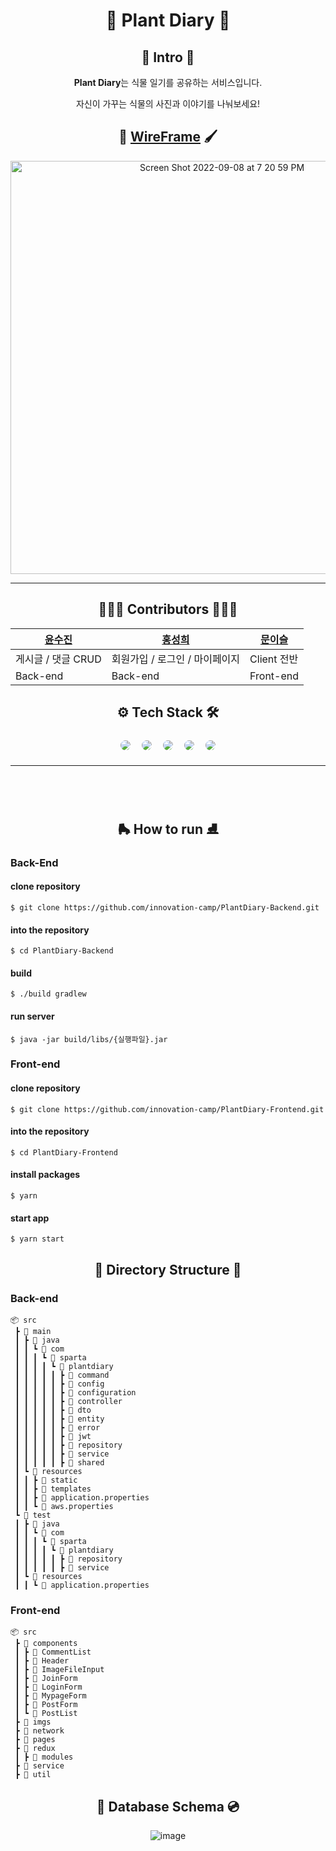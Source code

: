 
<div align="center">

# 🌱 Plant Diary 🌱

## 👋 Intro 🤟

<b>Plant Diary</b>는 식물 일기를 공유하는 서비스입니다.

자신이 가꾸는 식물의 사진과 이야기를 나눠보세요!

## 🎨 [WireFrame](https://www.figma.com/file/v0hO2KISARZllANfzOHyL7/Plant-Diary?node-id=0%3A1) 🖌

<img width="661" alt="Screen Shot 2022-09-08 at 7 20 59 PM" src="https://user-images.githubusercontent.com/60090391/189098421-1d6fc6a7-eccc-4c9c-905d-c7e9c4c805ea.png">

---

## 👩🏻‍💻 Contributors 🧑🏻‍💻


| [윤수진](https://github.com/blingblin-g) | [홍성희](https://github.com/sungheeHong) | [문이슬](https://github.com/Leeseul-Moon) |
|---------------------------------------|---------------------------------------| --- |
| 게시글 / 댓글 CRUD                         | 회원가입 / 로그인 / 마이페이지                    | Client 전반 |
| Back-end                              | Back-end                              | Front-end |

## ⚙️ Tech Stack 🛠
<img style="margin:5px; border: 2px solid white; border-radius: 20px" src="https://img.shields.io/badge/Java-green?style=flat-square&logo=java&logoColor=white"/>
<img style="margin:5px; border: 2px solid white; border-radius: 20px" src="https://img.shields.io/badge/Spring-green?style=flat-square&logo=Spring&logoColor=white"/>
<img style="margin:5px; border: 2px solid white; border-radius: 20px" src="https://img.shields.io/badge/React-blue?style=flat-square&logo=React&logoColor=white"/>
<img style="margin:5px; border: 2px solid white; border-radius: 20px" src="https://img.shields.io/badge/Redux-purple?style=flat-square&logo=Redux&logoColor=white"/>
<img style="margin:5px; border: 2px solid white; border-radius: 20px" src="https://img.shields.io/badge/AWS-232f3e?style=flat-square&logo=amazon&logoColor=white"/>

---

<br /><br />

## 🛼 How to run ⛸

</div>

### Back-End

#### clone repository
```shell
$ git clone https://github.com/innovation-camp/PlantDiary-Backend.git
```

#### into the repository
```shell
$ cd PlantDiary-Backend
```

#### build
```shell
$ ./build gradlew
```

#### run server
```shell
$ java -jar build/libs/{실행파일}.jar
```

### Front-end

#### clone repository
```shell
$ git clone https://github.com/innovation-camp/PlantDiary-Frontend.git
```

#### into the repository
```shell
$ cd PlantDiary-Frontend
```

#### install packages
```shell
$ yarn
```

#### start app
```shell
$ yarn start
```

<div align="center">

## 📁 Directory Structure 📂

</div>

### Back-end


```shell
📦 src
 ┣ 📂 main
 ┃ ┣ 📂 java
 ┃ ┃ ┗ 📂 com
 ┃ ┃ ┃ ┗ 📂 sparta
 ┃ ┃ ┃ ┃ ┗ 📂 plantdiary
 ┃ ┃ ┃ ┃ ┃ ┣ 📂 command
 ┃ ┃ ┃ ┃ ┃ ┣ 📂 config
 ┃ ┃ ┃ ┃ ┃ ┣ 📂 configuration
 ┃ ┃ ┃ ┃ ┃ ┣ 📂 controller
 ┃ ┃ ┃ ┃ ┃ ┣ 📂 dto
 ┃ ┃ ┃ ┃ ┃ ┣ 📂 entity
 ┃ ┃ ┃ ┃ ┃ ┣ 📂 error
 ┃ ┃ ┃ ┃ ┃ ┣ 📂 jwt
 ┃ ┃ ┃ ┃ ┃ ┣ 📂 repository
 ┃ ┃ ┃ ┃ ┃ ┣ 📂 service
 ┃ ┃ ┃ ┃ ┃ ┣ 📂 shared
 ┃ ┗ 📂 resources
 ┃ ┃ ┣ 📂 static
 ┃ ┃ ┣ 📂 templates
 ┃ ┃ ┣ 📜 application.properties
 ┃ ┃ ┗ 📜 aws.properties
 ┗ 📂 test
 ┃ ┣ 📂 java
 ┃ ┃ ┗ 📂 com
 ┃ ┃ ┃ ┗ 📂 sparta
 ┃ ┃ ┃ ┃ ┗ 📂 plantdiary
 ┃ ┃ ┃ ┃ ┃ ┣ 📂 repository
 ┃ ┃ ┃ ┃ ┃ ┣ 📂 service
 ┃ ┗ 📂 resources
 ┃ ┃ ┗ 📜 application.properties
```

### Front-end

```shell
📦 src
 ┣ 📂 components
 ┃ ┣ 📂 CommentList
 ┃ ┣ 📂 Header
 ┃ ┣ 📂 ImageFileInput
 ┃ ┣ 📂 JoinForm
 ┃ ┣ 📂 LoginForm
 ┃ ┣ 📂 MypageForm
 ┃ ┣ 📂 PostForm
 ┃ ┗ 📂 PostList
 ┣ 📂 imgs
 ┣ 📂 network
 ┣ 📂 pages
 ┣ 📂 redux
 ┃ ┣ 📂 modules
 ┣ 📂 service
 ┣ 📂 util
```

<div align="center">

## 💾 Database Schema 💿

![image](https://user-images.githubusercontent.com/60090391/189101923-3ec4e5b3-26e2-4986-8ed0-75808ba22b71.png)

</div>
